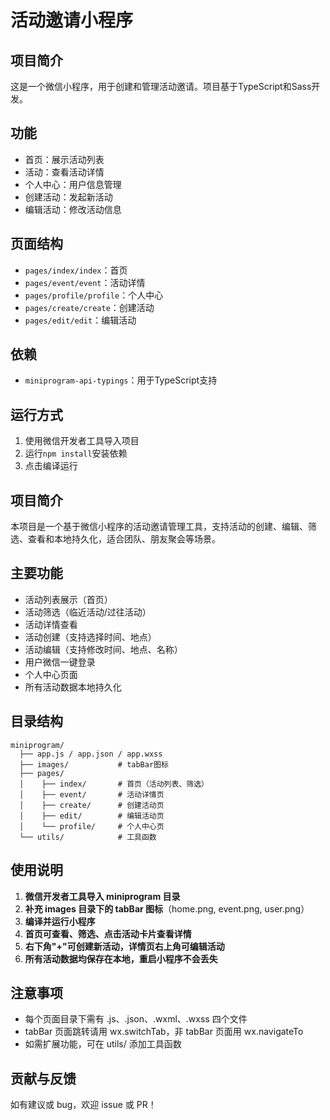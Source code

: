 # 活动邀请小程序

## 项目简介
这是一个微信小程序，用于创建和管理活动邀请。项目基于TypeScript和Sass开发。

## 功能
- 首页：展示活动列表
- 活动：查看活动详情
- 个人中心：用户信息管理
- 创建活动：发起新活动
- 编辑活动：修改活动信息

## 页面结构
- `pages/index/index`：首页
- `pages/event/event`：活动详情
- `pages/profile/profile`：个人中心
- `pages/create/create`：创建活动
- `pages/edit/edit`：编辑活动

## 依赖
- `miniprogram-api-typings`：用于TypeScript支持

## 运行方式
1. 使用微信开发者工具导入项目
2. 运行`npm install`安装依赖
3. 点击编译运行

## 项目简介

本项目是一个基于微信小程序的活动邀请管理工具，支持活动的创建、编辑、筛选、查看和本地持久化，适合团队、朋友聚会等场景。

## 主要功能
- 活动列表展示（首页）
- 活动筛选（临近活动/过往活动）
- 活动详情查看
- 活动创建（支持选择时间、地点）
- 活动编辑（支持修改时间、地点、名称）
- 用户微信一键登录
- 个人中心页面
- 所有活动数据本地持久化

## 目录结构
```
miniprogram/
  ├── app.js / app.json / app.wxss
  ├── images/           # tabBar图标
  ├── pages/
  │    ├── index/       # 首页（活动列表、筛选）
  │    ├── event/       # 活动详情页
  │    ├── create/      # 创建活动页
  │    ├── edit/        # 编辑活动页
  │    └── profile/     # 个人中心页
  └── utils/            # 工具函数
```

## 使用说明
1. **微信开发者工具导入 miniprogram 目录**
2. **补充 images 目录下的 tabBar 图标**（home.png, event.png, user.png）
3. **编译并运行小程序**
4. **首页可查看、筛选、点击活动卡片查看详情**
5. **右下角"+"可创建新活动，详情页右上角可编辑活动**
6. **所有活动数据均保存在本地，重启小程序不会丢失**

## 注意事项
- 每个页面目录下需有 .js、.json、.wxml、.wxss 四个文件
- tabBar 页面跳转请用 wx.switchTab，非 tabBar 页面用 wx.navigateTo
- 如需扩展功能，可在 utils/ 添加工具函数

## 贡献与反馈
如有建议或 bug，欢迎 issue 或 PR！ 